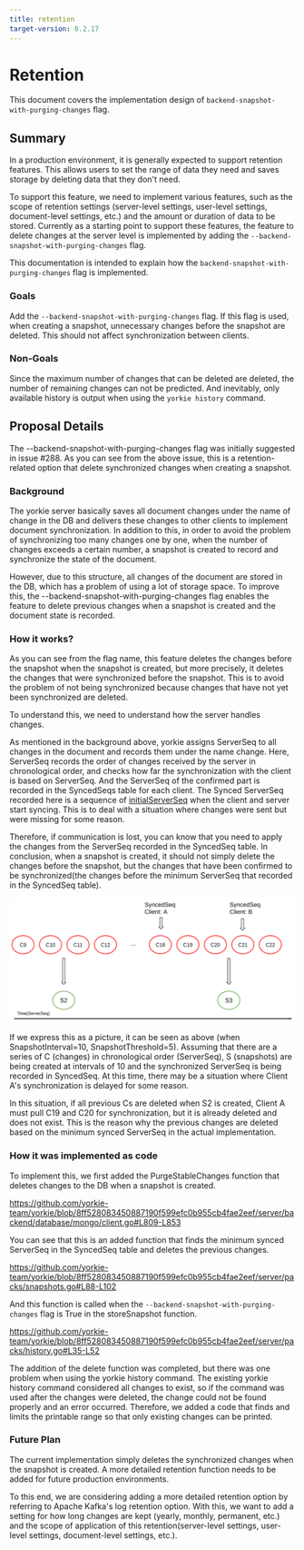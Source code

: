 ```yaml
---
title: retention
target-version: 0.2.17
---
```


# Retention

This document covers the implementation design of `backend-snapshot-with-purging-changes` flag.

## Summary

In a production environment, it is generally expected to support retention features. This allows users to set the range of data they need and saves storage by deleting data that they don't need. 

To support this feature, we need to implement various features, such as the scope of retention settings (server-level settings, user-level settings, document-level settings, etc.) and the amount or duration of data to be stored.
Currently as a starting point to support these features, the feature to delete changes at the server level is implemented by adding the `--backend-snapshot-with-purging-changes` flag.

This documentation is intended to explain how the `backend-snapshot-with-purging-changes` flag is implemented.

### Goals

Add the `--backend-snapshot-with-purging-changes` flag. If this flag is used, when creating a snapshot, unnecessary changes before the snapshot are deleted. This should not affect synchronization between clients.

### Non-Goals

Since the maximum number of changes that can be deleted are deleted, the number of remaining changes can not be predicted. And inevitably, only available history is output when using the `yorkie history` command. 

## Proposal Details

The --backend-snapshot-with-purging-changes flag was initially suggested in issue #288.
As you can see from the above issue, this is a retention-related option that delete synchronized changes when creating a snapshot.

### Background

The yorkie server basically saves all document changes under the name of change in the DB and delivers these changes to other clients to implement document synchronization.
In addition to this, in order to avoid the problem of synchronizing too many changes one by one, when the number of changes exceeds a certain number, a snapshot is created to record and synchronize the state of the document.

However, due to this structure, all changes of the document are stored in the DB, which has a problem of using a lot of storage space.
To improve this, the --backend-snapshot-with-purging-changes flag enables the feature to delete previous changes when a snapshot is created and the document state is recorded.

### How it works?

As you can see from the flag name, this feature deletes the changes before the snapshot when the snapshot is created, but more precisely, it deletes the changes that were synchronized before the snapshot.
This is to avoid the problem of not being synchronized because changes that have not yet been synchronized are deleted. 

To understand this, we need to understand how the server handles changes.

As mentioned in the background above, yorkie assigns ServerSeq to all changes in the document and records them under the name change. 
Here, ServerSeq records the order of changes received by the server in chronological order, and checks how far the synchronization with the client is based on ServerSeq. And the ServerSeq of the confirmed part is recorded in the SyncedSeqs table for each client. 
The Synced ServerSeq recorded here is a sequence of [initialServerSeq](https://github.com/yorkie-team/yorkie/blob/8ff528083450887190f599efc0b955cb4fae2eef/server/packs/packs.go#L61-L63) when the client and server start syncing. This is to deal with a situation where changes were sent but were missing for some reason.

Therefore, if communication is lost, you can know that you need to apply the changes from the ServerSeq recorded in the SyncedSeq table. 
In conclusion, when a snapshot is created, it should not simply delete the changes before the snapshot, but the changes that have been confirmed to be synchronized(the changes before the minimum ServerSeq that recorded in the SyncedSeq table).

![retention-sync-structure](./media/retention-sync-structure.png)

If we express this as a picture, it can be seen as above (when SnapshotInterval=10, SnapshotThreshold=5). 
Assuming that there are a series of C (changes) in chronological order (ServerSeq), S (snapshots) are being created at intervals of 10 and the synchronized ServerSeq is being recorded in SyncedSeq. At this time, there may be a situation where Client A's synchronization is delayed for some reason. 

In this situation, if all previous Cs are deleted when S2 is created, Client A must pull C19 and C20 for synchronization, but it is already deleted and does not exist. This is the reason why the previous changes are deleted based on the minimum synced ServerSeq in the actual implementation.

### How it was implemented as code

To implement this, we first added the PurgeStableChanges function that deletes changes to the DB when a snapshot is created.

https://github.com/yorkie-team/yorkie/blob/8ff528083450887190f599efc0b955cb4fae2eef/server/backend/database/mongo/client.go#L809-L853

You can see that this is an added function that finds the minimum synced ServerSeq in the SyncedSeq table and deletes the previous changes.

https://github.com/yorkie-team/yorkie/blob/8ff528083450887190f599efc0b955cb4fae2eef/server/packs/snapshots.go#L88-L102

And this function is called when the `--backend-snapshot-with-purging-changes` flag is True in the storeSnapshot function.

https://github.com/yorkie-team/yorkie/blob/8ff528083450887190f599efc0b955cb4fae2eef/server/packs/history.go#L35-L52

The addition of the delete function was completed, but there was one problem when using the yorkie history command. The existing yorkie history command considered all changes to exist, so if the command was used after the changes were deleted, the change could not be found properly and an error occurred.
Therefore, we added a code that finds and limits the printable range so that only existing changes can be printed.

### Future Plan

The current implementation simply deletes the synchronized changes when the snapshot is created. A more detailed retention function needs to be added for future production environments.

To this end, we are considering adding a more detailed retention option by referring to Apache Kafka's log retention option.
With this, we want to add a setting for how long changes are kept (yearly, monthly, permanent, etc.) and the scope of application of this retention(server-level settings, user-level settings, document-level settings, etc.).